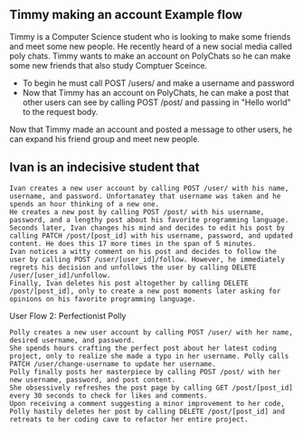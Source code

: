 ## Timmy making an account Example flow

Timmy is a Computer Science student who is looking to make some friends and meet some new people. He recently heard of a new social media called poly chats. Timmy wants to make an account on PolyChats so he can make some new friends that also study Comptuer Sceince.
- To begin he must call POST /users/ and make a username and password
- Now that Timmy has an account on PolyChats, he can make a post that other users can see by calling POST /post/ and passing in "Hello world" to the request body.

Now that Timmy made an account and posted a message to other users, he can expand his friend group and meet new people.

## Ivan is an indecisive student that 

    Ivan creates a new user account by calling POST /user/ with his name, username, and password. Unfortanatey that username was taken and he spends an hour thinking of a new one.
    He creates a new post by calling POST /post/ with his username, password, and a lengthy post about his favorite programming language.
    Seconds later, Ivan changes his mind and decides to edit his post by calling PATCH /post/[post_id] with his username, password, and updated content. He does this 17 more times in the span of 5 minutes.
    Ivan notices a witty comment on his post and decides to follow the user by calling POST /user/[user_id]/follow. However, he immediately regrets his decision and unfollows the user by calling DELETE /user/[user_id]/unfollow.
    Finally, Ivan deletes his post altogether by calling DELETE /post/[post_id], only to create a new post moments later asking for opinions on his favorite programming language.

User Flow 2: Perfectionist Polly

    Polly creates a new user account by calling POST /user/ with her name, desired username, and password.
    She spends hours crafting the perfect post about her latest coding project, only to realize she made a typo in her username. Polly calls PATCH /user/change-username to update her username.
    Polly finally posts her masterpiece by calling POST /post/ with her new username, password, and post content.
    She obsessively refreshes the post page by calling GET /post/[post_id] every 30 seconds to check for likes and comments.
    Upon receiving a comment suggesting a minor improvement to her code, Polly hastily deletes her post by calling DELETE /post/[post_id] and retreats to her coding cave to refactor her entire project.
